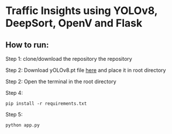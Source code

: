 # Traffic Insights using YOLOv8, DeepSort, OpenV and Flask


## How to run:
Step 1:
clone/download the repository the repository

Step 2: 
Download yOLOv8.pt file [here](https://github.com/ultralytics/assets/releases/download/v0.0.0/yolov8n.pt) and place it in root directory

Step 2: 
Open the terminal in the root directory 

Step 4:
````
pip install -r requirements.txt
````
Step 5:
````
python app.py
````

